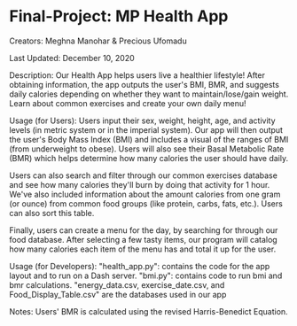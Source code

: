 # Final-Project: MP Health App
Creators: Meghna Manohar & Precious Ufomadu

Last Updated: December 10, 2020

Description:
Our Health App helps users live a healthier lifestyle! After obtaining information, the app outputs the user's BMI, BMR, and suggests daily calories depending on whether they want to maintain/lose/gain weight. Learn about common exercises and create your own daily menu!


Usage (for Users):
Users input their sex, weight, height, age, and activity levels (in metric system or in the imperial system). Our app will then output the user's Body Mass Index (BMI) and includes a visual of the ranges of BMI (from underweight to obese). Users will also see their Basal Metabolic Rate (BMR) which helps determine how many calories the user should have daily.  

Users can also search and filter through our common exercises database and see how many calories they'll burn by doing that activity for 1 hour. We've also included information about the amount calories from one gram (or ounce) from common food groups (like protein, carbs, fats, etc.). Users can also sort this table. 

Finally, users can create a menu for the day, by searching for through our food database. After selecting a few tasty items, our program will catalog how many calories each item of the menu has and total it up for the user. 


Usage (for Developers):
"health_app.py": contains the code for the app layout and to run on a Dash server. 
"bmi.py": contains code to run bmi and bmr calculations.
"energy_data.csv, exercise_date.csv, and Food_Display_Table.csv" are the databases used in our app

Notes:
Users' BMR is calculated using the revised Harris-Benedict Equation.
